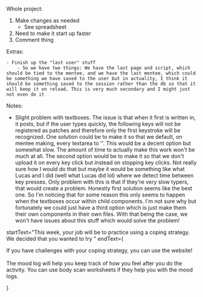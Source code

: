 Whole project:

1) Make changes as needed 
    - See spreadsheet
2) Need to make it start up faster
3) Comment thing



    

Extras: 
     
    - Finish up the "last user" stuff
        - So we have two things: We have the last page and script, which should be tied to the mentee, and we have the last mentee, which could be something we have saved to the user but in actuality, I think it should be something saved to the session rather than the db so that it will keep it on reload. This is very much secondary and I might just not even do it





Notes:

- Slight problem with textboxes. The issue is that when it first is written in, it posts, but if the user types quickly, the following keys will not be registered as patches and therefore only the first keystroke will be recognized. One solution could be to make it so that we default, on mentee making, every textarea to ''. This would be a decent option but somewhat slow. The amount of time to actually make this work won't be much at all. The second option would be to make it so that we don't upload it on every key click but instead on stopping key clicks. Not really sure how I would do that but maybe it would be something like what Lucas and I did (well what Lucas did lol) where we detect time between key presses. Only problem with this is that if they're very slow typers, that would create a problem. Honestly first solution seems like the best one. So I'm noticing that for some reason this only seems to happen when the textboxes occur within child components. I'm not sure why but fortunately we could just have a third option which is just make them their own components in their own files. With that being the case, we won't have issues about this stuff which would solve the problem!




startText="This week, your job will be to practice using a coping strategy. We decided that you wanted to try " endText={<p>If you have challenges with your coping strategy, you can use the website!
                <br/><br/>
                The mood log will help you keep track of how you feel after you do the activity. You can use body scan worksheets if they help you with the mood logs.</p>}